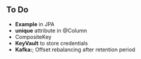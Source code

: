 ## To Do

* **Example** in JPA
* **unique** attribute in @Column
* CompositeKey 
* **KeyVault** to store credentials
* **Kafka:**; Offset rebalancing after retention period
